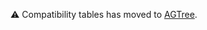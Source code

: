 ⚠️ Compatibility tables has moved
to [AGTree](https://github.com/AdguardTeam/tsurlfilter/tree/master/packages/agtree/src/compatibility-tables).
